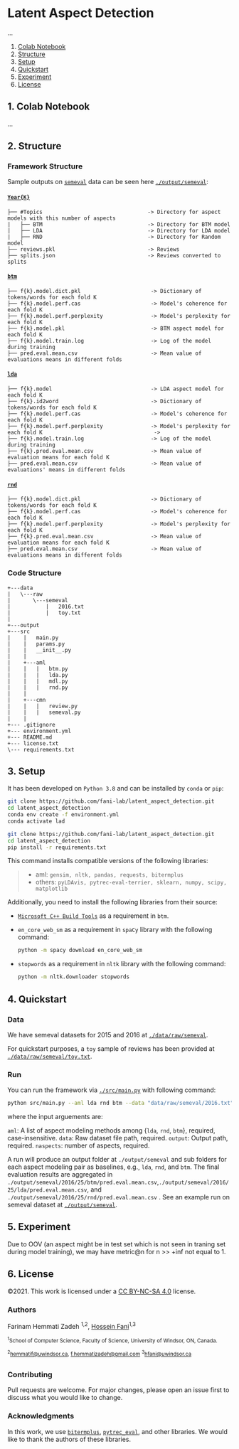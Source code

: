 # Latent Aspect Detection
...

1. [Colab Notebook](#1-Colab-Notebook)
2. [Structure](#2-Structure)
3. [Setup](#3-Setup)
4. [Quickstart](#4-Quickstart)
5. [Experiment](#5-Experiment)
6. [License](#6-License)

## 1. Colab Notebook
...
## 2. Structure

### Framework Structure

Sample outputs on [``semeval``](./data/raw/semeval/2016.txt) data can be seen here [``./output/semeval``](./output/semeval):
#### [``Year{K}``](./output/semeval/2016)
```
├── #Topics                                 -> Directory for aspect models with this number of aspects
|   ├── BTM                                 -> Directory for BTM model
|   ├── LDA                                 -> Directory for LDA model
|   ├── RND                                 -> Directory for Random model
├── reviews.pkl                             -> Reviews
├── splits.json                             -> Reviews converted to splits
```
#### [``btm``](./output/semeval/2016/25/btm)
```
├── f{k}.model.dict.pkl                      -> Dictionary of tokens/words for each fold K
├── f{k}.model.perf.cas                      -> Model's coherence for each fold K
├── f{k}.model.perf.perplexity               -> Model's perplexity for each fold K
├── f{k}.model.pkl                           -> BTM aspect model for each fold K
├── f{k}.model.train.log                     -> Log of the model during training
├── pred.eval.mean.csv                       -> Mean value of evaluations means in different folds
```
#### [``lda``](./output/semeval/2016/25/lda)
```
├── f{k}.model                               -> LDA aspect model for each fold K
├── f{k}.id2word                             -> Dictionary of tokens/words for each fold K
├── f{k}.model.perf.cas                      -> Model's coherence for each fold K
├── f{k}.model.perf.perplexity               -> Model's perplexity for each fold K                                   -> 
├── f{k}.model.train.log                     -> Log of the model during training
├── f{k}.pred.eval.mean.csv                  -> Mean value of evaluation means for each fold K
├── pred.eval.mean.csv                       -> Mean value of evaluations' means in different folds
```
#### [``rnd``](./output/semeval/2016/25/rnd)
```
├── f{k}.model.dict.pkl                      -> Dictionary of tokens/words for each fold K
├── f{k}.model.perf.cas                      -> Model's coherence for each fold K
├── f{k}.model.perf.perplexity               -> Model's perplexity for each fold K
├── f{k}.pred.eval.mean.csv                  -> Mean value of evaluation means for each fold K
├── pred.eval.mean.csv                       -> Mean value of evaluations means in different folds
```

### Code Structure
```
+---data
|   \---raw
|       \---semeval
|           |   2016.txt
|           |   toy.txt
|                       
+---output                 
+---src
|    |   main.py
|    |   params.py
|    |   __init__.py
|    |   
|    +---aml
|    |   |   btm.py
|    |   |   lda.py
|    |   |   mdl.py
|    |   |   rnd.py
|    |           
|    +---cmn
|    |   |   review.py
|    |   |   semeval.py 
|    |
+--- .gitignore
+--- environment.yml
+--- README.md
+--- license.txt
\--- requirements.txt
```

## 3. Setup

It has been developed on `Python 3.8` and can be installed by `conda` or `pip`:

```bash
git clone https://github.com/fani-lab/latent_aspect_detection.git
cd latent_aspect_detection
conda env create -f environment.yml
conda activate lad
```

```bash
git clone https://github.com/fani-lab/latent_aspect_detection.git
cd latent_aspect_detection
pip install -r requirements.txt
```

This command installs compatible versions of the following libraries:

>* aml: ``gensim, nltk, pandas, requests, bitermplus``
>* others: ``pyLDAvis, pytrec-eval-terrier, sklearn, numpy, scipy, matplotlib``


Additionally, you need to install the following libraries from their source:
- [``Microsoft C++ Build Tools``](https://visualstudio.microsoft.com/visual-cpp-build-tools/) as a requirement in ``btm``.
- ``en_core_web_sm`` as a requirement in ``spaCy`` library with the following command:
  
  ```bash
  python -m spacy download en_core_web_sm
  ```
  
- ``stopwords`` as a requirement in ``nltk`` library with the following command:
  
  ```bash
  python -m nltk.downloader stopwords
  ```

## 4. Quickstart

### Data

We have semeval datasets for 2015 and 2016 at [`./data/raw/semeval`](./data/raw/semeval).

For quickstart purposes, a `toy` sample of reviews has been provided at [`./data/raw/semeval/toy.txt`](./data/raw/semeval/toy.txt).


### Run
You can run the framework via [`./src/main.py`](./src/main.py) with following command:
```bash
python src/main.py --aml lda rnd btm --data "data/raw/semeval/2016.txt" --output "output/semeval/2016" --naspects 25
```
where the input arguements are:

`aml`: A list of aspect modeling methods among {`lda`, `rnd`, `btm`}, required, case-insensitive.
`data`: Raw dataset file path, required.
`output`: Output path, required.
`naspects`: number of aspects, required.

A run will produce an output folder at `./output/semeval` and sub folders for each aspect modeling pair as baselines, e.g., `lda`, `rnd`, and `btm`. The final evaluation results are aggregated in `./output/semeval/2016/25/btm/pred.eval.mean.csv`,`./output/semeval/2016/25/lda/pred.eval.mean.csv`, and `./output/semeval/2016/25/rnd/pred.eval.mean.csv` . See an example run on semeval dataset at [`./output/semeval`](./output/semeval). 


## 5. Experiment
Due to OOV (an aspect might be in test set which is not seen in traning set during model training), we may have metric@n for n >> +inf not equal to 1.

## 6. License
©2021. This work is licensed under a [CC BY-NC-SA 4.0](LICENSE.txt) license.

### Authors
Farinam Hemmati Zadeh <sup>1,2</sup>, [Hossein Fani](https://hosseinfani.github.io/)<sup>1,3</sup>

<sup><sup>1</sup>School of Computer Science, Faculty of Science, University of Windsor, ON, Canada.</sup>

<sup><sup>2</sup>[hemmatif@uwindsor.ca](mailto:hemmatif@uwindsor.ca), [f.hemmatizadeh@gmail.com](mailto:f.hemmatizadeh@gmail.com)</sup>
<sup><sup>3</sup>[hfani@uwindsor.ca](mailto:hfani@uwindsor.ca)</sup>

### Contributing
Pull requests are welcome. For major changes, please open an issue first to discuss what you would like to change.

### Acknowledgments
In this work, we use [``bitermplus``](https://github.com/maximtrp/bitermplus), [``pytrec_eval``](https://github.com/cvangysel/pytrec_eval), and other libraries. We would like to thank the authors of these libraries.
